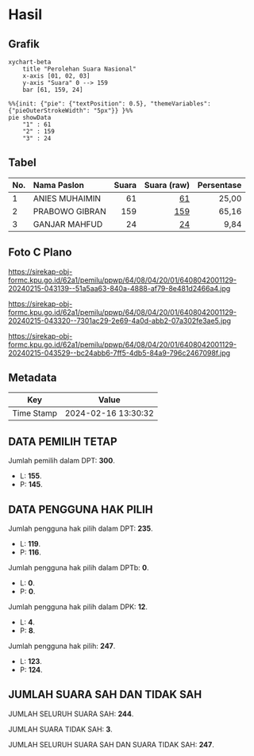 # Hasil

## Grafik

```mermaid
xychart-beta
    title "Perolehan Suara Nasional"
    x-axis [01, 02, 03]
    y-axis "Suara" 0 --> 159
    bar [61, 159, 24]
```

```mermaid
%%{init: {"pie": {"textPosition": 0.5}, "themeVariables": {"pieOuterStrokeWidth": "5px"}} }%%
pie showData
    "1" : 61
    "2" : 159
    "3" : 24
```

## Tabel

| No. | Nama Paslon    | Suara | Suara (raw) | Persentase |
|:--- |:-------------- | -----:| -----------:| ----------:|
| 1   | ANIES MUHAIMIN | 61    | [61][p-1]   | 25,00      |
| 2   | PRABOWO GIBRAN | 159   | [159][p-2]  | 65,16      |
| 3   | GANJAR MAHFUD  | 24    | [24][p-3]   | 9,84       |


[p-1]: https://github.com/gigit-pemilu/pemilu-2024/blob/main/pilpres/hitung-suara/sub/64-kalimantan-timur/sub/08-kutai-timur/sub/04-sangatta-utara/sub/2001-sangatta-utara/sub/129-tps/sub/paslon-1.txt
[p-2]: https://github.com/gigit-pemilu/pemilu-2024/blob/main/pilpres/hitung-suara/sub/64-kalimantan-timur/sub/08-kutai-timur/sub/04-sangatta-utara/sub/2001-sangatta-utara/sub/129-tps/sub/paslon-2.txt
[p-3]: https://github.com/gigit-pemilu/pemilu-2024/blob/main/pilpres/hitung-suara/sub/64-kalimantan-timur/sub/08-kutai-timur/sub/04-sangatta-utara/sub/2001-sangatta-utara/sub/129-tps/sub/paslon-3.txt

## Foto C Plano

https://sirekap-obj-formc.kpu.go.id/62a1/pemilu/ppwp/64/08/04/20/01/6408042001129-20240215-043139--51a5aa63-840a-4888-af79-8e481d2466a4.jpg

https://sirekap-obj-formc.kpu.go.id/62a1/pemilu/ppwp/64/08/04/20/01/6408042001129-20240215-043320--7301ac29-2e69-4a0d-abb2-07a302fe3ae5.jpg

https://sirekap-obj-formc.kpu.go.id/62a1/pemilu/ppwp/64/08/04/20/01/6408042001129-20240215-043529--bc24abb6-7ff5-4db5-84a9-796c2467098f.jpg


## Metadata

| Key        | Value               |
| ---------- | ------------------- |
| Time Stamp | 2024-02-16 13:30:32 |


## DATA PEMILIH TETAP

Jumlah pemilih dalam DPT: **300**.
 * L: **155**.
 * P: **145**.

## DATA PENGGUNA HAK PILIH

Jumlah pengguna hak pilih dalam DPT: **235**.
 * L: **119**.
 * P: **116**.

Jumlah pengguna hak pilih dalam DPTb: **0**.
 * L: **0**.
 * P: **0**.

Jumlah pengguna hak pilih dalam DPK: **12**.
 * L: **4**.
 * P: **8**.

Jumlah pengguna hak pilih: **247**.
 * L: **123**.
 * P: **124**.

## JUMLAH SUARA SAH DAN TIDAK SAH

JUMLAH SELURUH SUARA SAH: **244**.

JUMLAH SUARA TIDAK SAH: **3**.

JUMLAH SELURUH SUARA SAH DAN SUARA TIDAK SAH: **247**.


